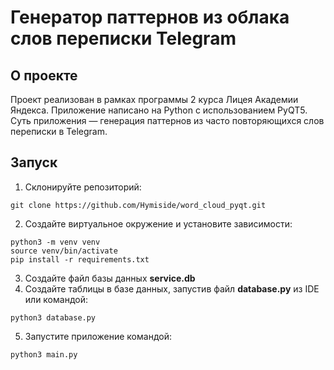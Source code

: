 # Генератор паттернов из облака слов переписки Telegram

## О проекте
Проект реализован в рамках программы 2 курса Лицея Академии Яндекса. Приложение написано на Python с иcпользованием PyQT5. Суть приложения — генерация паттернов из часто повторяющихся слов переписки в Telegram.

## Запуск
1. Склонируйте репозиторий:
```
git clone https://github.com/Hymiside/word_cloud_pyqt.git
```
2. Создайте виртуальное окружение и установите зависимости:
```
python3 -m venv venv
source venv/bin/activate
pip install -r requirements.txt
```
3. Создайте файл базы данных **service.db**
4. Создайте таблицы в базе данных, запустив файл **database.py** из IDE или командой:
```
python3 database.py
```
5. Запустите приложение командой:
```
python3 main.py
```
